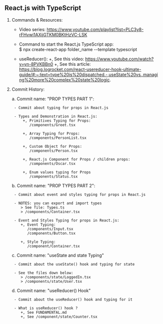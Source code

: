 ## React.js with TypeScript

1.  Commands & Resources:

    - Video series:
      https://www.youtube.com/playlist?list=PLC3y8-rFHvwi1AXijGTKM0BKtHzVC-LSK

    - Command to start the React.js TypeScript app:  
      $ npx create-react-app folder_name --template typescript

    - useReducer():
      +, See this video: https://www.youtube.com/watch?v=yn-8PVKBBn0
      +, See this article: https://blog.logrocket.com/react-usereducer-hook-ultimate-guide/#:~:text=type%20is%20dispatched.-,useState%20vs.,managing%20more%20complex%20state%20logic.

2.  Commit History:

    a. Commit name: "PROP TYPES PART 1":

         - Commit about typing for props in React.js

         - Types and Demonstration in React.js:
             +, Primitives Typing for Props:
                /components/Greet.tsx

             +, Array Typing for Props:
                /components/PersonList.tsx

             +, Custom Object for Props:
                /components/Person.tsx

             +, React.js Component for Props / children props:
                /components/Oscar.tsx

             +, Enum values typing for Props
                /components/Status.tsx

    b. Commit name: "PROP TYPES PART 2":

         - Commit about event and styles typing for props in React.js

         - NOTES: you can export and import types
            > See file: Types.ts
            > /components/Container.tsx

         - Event and Styles Typing for props in React.js:
            +, Event Typing:
               /components/Input.tsx
               /components/Button.tsx

            +, Style Typing:
               /component/Container.tsx

    c. Commit name: "useState and state Typing"

         - Commit about the useState() hook and typing for state

         - See the files down below:
            > /components/state/LoggedIn.tsx
            > /components/state/User.tsx

    d. Commit name: "useReducer() Hook"

         - Commit about the useReducer() hook and typing for it

         - What is useReducer() hook ?
            +, See FUNDAMENTAL.md
            +, See /component/state/Counter.tsx
